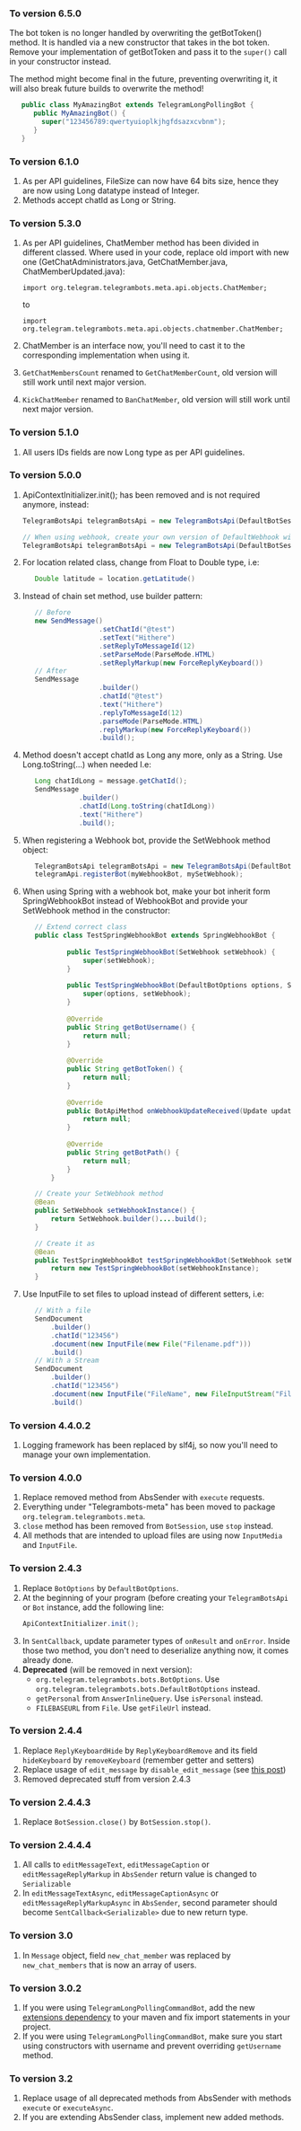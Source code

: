 ### <a id="6.5.0"></a>To version 6.5.0 ###
The bot token is no longer handled by overwriting the getBotToken() method. It is handled via a new constructor that takes in the bot token. 
Remove your implementation of getBotToken and pass it to the `super()` call in your constructor instead.

The method might become final in the future, preventing overwriting it, it will also break future builds to overwrite the method!

```java
   public class MyAmazingBot extends TelegramLongPollingBot {
      public MyAmazingBot() {
        super("123456789:qwertyuioplkjhgfdsazxcvbnm");
      }
   }
```

### <a id="6.1.0"></a>To version 6.1.0 ###
1. As per API guidelines, FileSize can now have 64 bits size, hence they are now using Long datatype instead of Integer.
2. Methods accept chatId as Long or String.

### <a id="5.3.0"></a>To version 5.3.0 ###
1. As per API guidelines, ChatMember method has been divided in different classed. 
   Where used in your code, replace old import with new one 
   (GetChatAdministrators.java, GetChatMember.java, ChatMemberUpdated.java):
   
   `import org.telegram.telegrambots.meta.api.objects.ChatMember;`
   
   to
   
   `import org.telegram.telegrambots.meta.api.objects.chatmember.ChatMember;`
2. ChatMember is an interface now, you'll need to cast it to the corresponding implementation when using it.
3. `GetChatMembersCount` renamed to `GetChatMemberCount`, old version will still work until next major version.
4. `KickChatMember` renamed to `BanChatMember`, old version will still work until next major version.
   

### <a id="5.1.0"></a>To version 5.1.0 ###
1. All users IDs fields are now Long type as per API guidelines.

### <a id="5.0.0"></a>To version 5.0.0 ###
1. ApiContextInitializer.init(); has been removed and is not required anymore, instead:
    ```java
    TelegramBotsApi telegramBotsApi = new TelegramBotsApi(DefaultBotSession.class);
   
    // When using webhook, create your own version of DefaultWebhook with all your parameters set.
    TelegramBotsApi telegramBotsApi = new TelegramBotsApi(DefaultBotSession.class, defaultWebhookInstance);
    ```
2. For location related class, change from Float to Double type, i.e:
    ```java
       Double latitude = location.getLatitude()
    ```
3. Instead of chain set method, use builder pattern:
    ```java
       // Before
       new SendMessage()
                       .setChatId("@test")
                       .setText("Hithere")
                       .setReplyToMessageId(12)
                       .setParseMode(ParseMode.HTML)
                       .setReplyMarkup(new ForceReplyKeyboard())
       // After
       SendMessage
                       .builder()
                       .chatId("@test")
                       .text("Hithere")
                       .replyToMessageId(12)
                       .parseMode(ParseMode.HTML)
                       .replyMarkup(new ForceReplyKeyboard())
                       .build();
    ```
4. Method doesn't accept chatId as Long any more, only as a String. Use Long.toString(...) when needed I.e:
    ```java
       Long chatIdLong = message.getChatId();
       SendMessage
                  .builder()
                  .chatId(Long.toString(chatIdLong))
                  .text("Hithere")
                  .build();
    ```
5. When registering a Webhook bot, provide the SetWebhook method object:
    ```java
       TelegramBotsApi telegramBotsApi = new TelegramBotsApi(DefaultBotSession.class, defaultWebhookInstance);
       telegramApi.registerBot(myWebhookBot, mySetWebhook);
    ```
6. When using Spring with a webhook bot, make your bot inherit form SpringWebhookBot instead of WebhookBot and provide your SetWebhook method in the constructor:
    ```java
       // Extend correct class
       public class TestSpringWebhookBot extends SpringWebhookBot {
       
               public TestSpringWebhookBot(SetWebhook setWebhook) {
                   super(setWebhook);
               }
       
               public TestSpringWebhookBot(DefaultBotOptions options, SetWebhook setWebhook) {
                   super(options, setWebhook);
               }
       
               @Override
               public String getBotUsername() {
                   return null;
               }
       
               @Override
               public String getBotToken() {
                   return null;
               }
       
               @Override
               public BotApiMethod onWebhookUpdateReceived(Update update) {
                   return null;
               }
       
               @Override
               public String getBotPath() {
                   return null;
               }
           }
   
       // Create your SetWebhook method
       @Bean
       public SetWebhook setWebhookInstance() {
           return SetWebhook.builder()....build();
       }
   
       // Create it as
       @Bean
       public TestSpringWebhookBot testSpringWebhookBot(SetWebhook setWebhookInstance) {
           return new TestSpringWebhookBot(setWebhookInstance);
       }
    ```
7. Use InputFile to set files to upload instead of different setters, i.e:
    ```java
       // With a file
       SendDocument
           .builder()
           .chatId("123456")
           .document(new InputFile(new File("Filename.pdf")))  
           .build()  
       // With a Stream
       SendDocument
           .builder()
           .chatId("123456")
           .document(new InputFile("FileName", new FileInputStream("Filename.pdf")))  
           .build()
    ```


### <a id="4.4.0.2"></a>To version 4.4.0.2 ###
1. Logging framework has been replaced by slf4j, so now you'll need to manage your own implementation.

### <a id="4.0.0"></a>To version 4.0.0 ###
1. Replace removed method from AbsSender with `execute` requests.
2. Everything under "Telegrambots-meta" has been moved to package `org.telegram.telegrambots.meta`.
3. `close` method has been removed from `BotSession`, use `stop` instead.
4. All methods that are intended to upload files are using now `InputMedia` and `InputFile`.

### <a id="2.4.3"></a>To version 2.4.3 ###
1. Replace `BotOptions` by `DefaultBotOptions`.
2. At the beginning of your program (before creating your `TelegramBotsApi` or `Bot` instance, add the following line:
    ```java
    ApiContextInitializer.init();
    ```
3. In `SentCallback`, update parameter types of `onResult` and `onError`. Inside those two method, you don't need to deserialize anything now, it comes already done.
3. **Deprecated** (will be removed in next version):
    * `org.telegram.telegrambots.bots.BotOptions`. Use `org.telegram.telegrambots.bots.DefaultBotOptions` instead.
    * `getPersonal` from `AnswerInlineQuery`. Use `isPersonal` instead.
    * `FILEBASEURL` from `File`. Use `getFileUrl` instead.
    
### <a id="2.4.4"></a>To version 2.4.4 ###
1. Replace `ReplyKeyboardHide` by `ReplyKeyboardRemove` and its field `hideKeyboard` by `removeKeyboard` (remember getter and setters)
2. Replace usage of `edit_message` by `disable_edit_message` (see [this post](https://telegram.me/BotNews/22))
3. Removed deprecated stuff from version 2.4.3

### <a id="2.4.4.3"></a>To version 2.4.4.3 ###
1. Replace `BotSession.close()` by `BotSession.stop()`.

### <a id="2.4.4.4"></a>To version 2.4.4.4 ###
1. All calls to `editMessageText`, `editMessageCaption` or `editMessageReplyMarkup` in `AbsSender` return value is changed to `Serializable`
2. In `editMessageTextAsync`, `editMessageCaptionAsync` or `editMessageReplyMarkupAsync` in `AbsSender`, second parameter should become `SentCallback<Serializable>` due to new return type. 

### <a id="3.0"></a>To version 3.0 ###
1. In `Message` object, field `new_chat_member` was replaced by `new_chat_members` that is now an array of users.

### <a id="3.0.2"></a>To version 3.0.2 ###
1. If you were using `TelegramLongPollingCommandBot`, add the new [extensions dependency](https://github.com/rubenlagus/TelegramBots/tree/master/telegrambots-extensions) to your maven and fix import statements in your project.
2. If you were using `TelegramLongPollingCommandBot`, make sure you start using constructors with username and prevent overriding `getUsername` method.


### <a id="3.2"></a>To version 3.2 ###
1. Replace usage of all deprecated methods from AbsSender with methods `execute` or `executeAsync`.
2. If you are extending AbsSender class, implement new added methods.